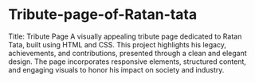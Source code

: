 # Tribute-page-of-Ratan-tata
 Title: Tribute Page A visually appealing tribute page dedicated to Ratan Tata, built using HTML and CSS. This project highlights his legacy, achievements, and contributions, presented through a clean and elegant design. The page incorporates responsive elements, structured content, and engaging visuals to honor his impact on society and industry.
